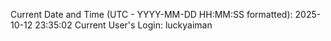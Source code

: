 Current Date and Time (UTC - YYYY-MM-DD HH:MM:SS formatted): 2025-10-12 23:35:02
Current User's Login: luckyaiman

